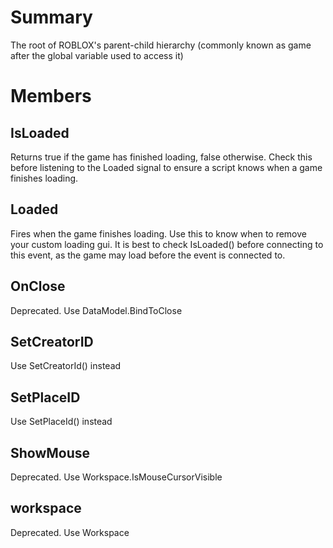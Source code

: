 # Summary
The root of ROBLOX's parent-child hierarchy (commonly known as game after the global variable used to access it)

# Members

## IsLoaded
Returns true if the game has finished loading, false otherwise.  Check this before listening to the Loaded signal to ensure a script knows when a game finishes loading.

## Loaded
Fires when the game finishes loading.  Use this to know when to remove your custom loading gui.  It is best to check IsLoaded() before connecting to this event, as the game may load before the event is connected to.

## OnClose
Deprecated. Use DataModel.BindToClose

## SetCreatorID
Use SetCreatorId() instead

## SetPlaceID
Use SetPlaceId() instead

## ShowMouse
Deprecated. Use Workspace.IsMouseCursorVisible

## workspace
Deprecated. Use Workspace